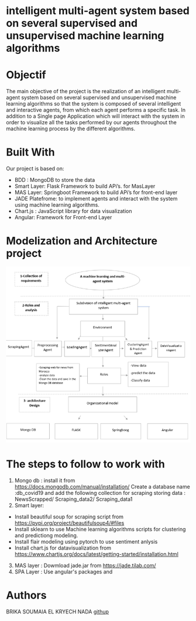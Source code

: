 # intelligent multi-agent system based on several supervised and unsupervised machine learning algorithms
# Objectif
The main objective of the project is the realization of an intelligent multi-agent system based on several supervised and unsupervised machine learning algorithms so that the system is composed of several intelligent and interactive agents, from which each agent performs a specific task.
In addition to a Single page Application which will interact with the system in order to visualize all the tasks performed by our agents throughout the machine learning process by the different algorithms.

# Built With
Our project is based on:
- BDD : MongoDB to store the data 
- Smart Layer: Flask Framework to build APi’s. for MasLayer
- MAS Layer: Springboot Framework to build APi’s for front-end layer 
- JADE Platefrome: to implement agents and interact with the system using machine learning algorithms.
- Chart.js : JavaScript library for data visualization
- Angular: Framework for Front-end Layer

# Modelization and Architecture project 
![picture](architecture.PNG)

# The steps to follow to work with 
1. Mongo db : install it from https://docs.mongodb.com/manual/installation/
Create a database name :db_covid19 and add the following collection for scraping storing data :  NewsScrapped/ Scraping_data2/ Scraping_data1
2. Smart layer: 
- Install beautiful soup for scraping script from https://pypi.org/project/beautifulsoup4/#files
- Install sklearn to use Machine learning algorithms scripts for clustering and predictiong modeling.
- Install flair modeling using pytorch to use sentiment anlysis
- Install chart.js for datavisualization from https://www.chartjs.org/docs/latest/getting-started/installation.html
3. MAS layer : Dowmload jade.jar from https://jade.tilab.com/
4. SPA Layer : Use angular's packages and 

# Authors 
BRIKA SOUMAIA 
EL KRYECH NADA [githup](NadaELKRYECH) 


